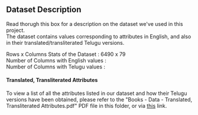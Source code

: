## Dataset Description

Read thorugh this box for a description on the dataset we've used in this project. <br /> 
The dataset contains values corresponding to attributes in English, and also in their translated/transliterated Telugu versions.

Rows x Columns Stats of the Dataset   : 6490 x 79 <br /> 
Number of Columns with English values : <br /> 
Number of Columns with Telugu values  : <br /> 

#### Translated, Transliterated Attributes 
To view a list of all the attributes listed in our dataset and how their Telugu versions have been obtained, please refer to the "Books - Data - Translated, Transliterated Attributes.pdf" PDF file in this folder, or via [this](https://docs.google.com/document/d/1ShzYVrSgmkvICiYevx8gl2SFb0OIX10ivYOjxXugc-I/edit#) link.
